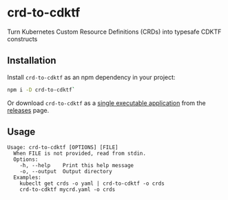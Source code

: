 # crd-to-cdktf

Turn Kubernetes Custom Resource Definitions (CRDs) into typesafe CDKTF constructs

## Installation

Install `crd-to-cdktf` as an npm dependency in your project:

```sh
npm i -D crd-to-cdktf`
```

Or download `crd-to-cdktf` as a [single executable application](https://nodejs.org/api/single-executable-applications.html)
from the [releases](https://github.com/ZauberNerd/crd-to-cdktf/releases/latest) page.

## Usage

```plain
Usage: crd-to-cdktf [OPTIONS] [FILE]
  When FILE is not provided, read from stdin.
  Options:
    -h, --help    Print this help message
    -o, --output  Output directory
  Examples:
    kubeclt get crds -o yaml | crd-to-cdktf -o crds
    crd-to-cdktf mycrd.yaml -o crds
```
